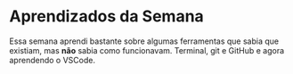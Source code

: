 # Aprendizados da Semana

Essa semana aprendi bastante sobre algumas ferramentas que sabia que existiam, mas **não** sabia como funcionavam. Terminal, git e GitHub e agora aprendendo o VSCode.